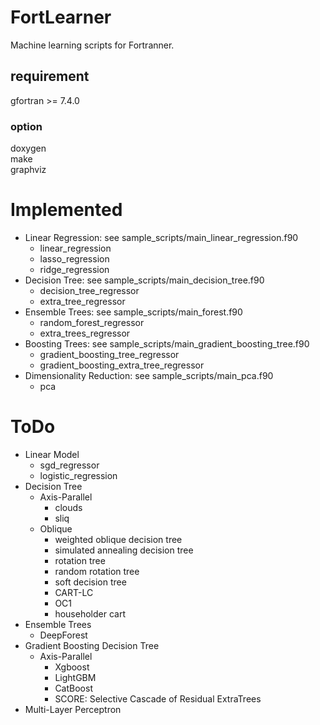 # FortLearner
Machine learning scripts for Fortranner.  

## requirement
gfortran >= 7.4.0  

### option
doxygen  
make  
graphviz

# Implemented
* Linear Regression: see sample_scripts/main_linear_regression.f90
  * linear_regression
  * lasso_regression
  * ridge_regression
* Decision Tree: see sample_scripts/main_decision_tree.f90
  * decision_tree_regressor
  * extra_tree_regressor
* Ensemble Trees: see sample_scripts/main_forest.f90
  * random_forest_regressor
  * extra_trees_regressor
* Boosting Trees: see sample_scripts/main_gradient_boosting_tree.f90
  * gradient_boosting_tree_regressor
  * gradient_boosting_extra_tree_regressor
* Dimensionality Reduction: see sample_scripts/main_pca.f90
  * pca
  
  
# ToDo
* Linear Model
  * sgd_regressor
  * logistic_regression
* Decision Tree
  * Axis-Parallel
    * clouds
    * sliq
  * Oblique
    * weighted oblique decision tree
    * simulated annealing decision tree
    * rotation tree
    * random rotation tree
    * soft decision tree
    * CART-LC
    * OC1
    * householder cart
* Ensemble Trees
   * DeepForest
* Gradient Boosting Decision Tree
  * Axis-Parallel
    * Xgboost
    * LightGBM
    * CatBoost
    * SCORE: Selective Cascade of Residual ExtraTrees
* Multi-Layer Perceptron
